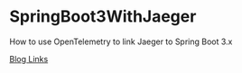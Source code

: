# SpringBoot3WithJaeger

How to use OpenTelemetry to link Jaeger to Spring Boot 3.x

[Blog Links](https://fwani.tistory.com/35)
